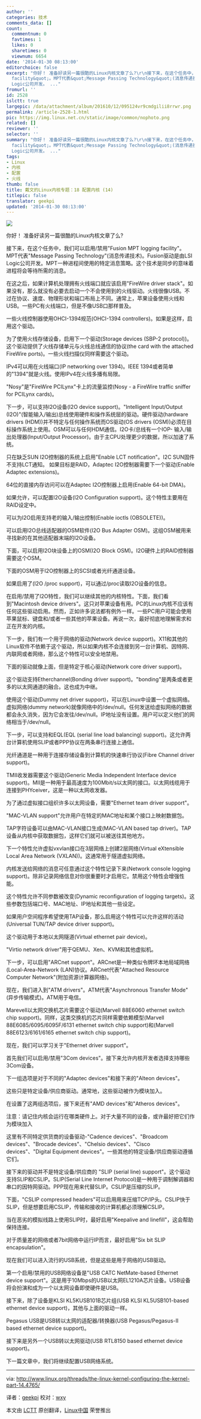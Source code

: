 ```yaml
---
author: ''
categories: 技术
comments_data: []
count:
  commentnum: 0
  favtimes: 1
  likes: 0
  sharetimes: 0
  viewnum: 6654
date: '2014-01-30 08:13:00'
editorchoice: false
excerpt: "你好！ 准备好读另一篇很酷的Linux内核文章了么?\r\n接下来，在这个任务中，我们可以启用/禁用&quot;Fusion MPT logging
  facility&quot;。MPT代表&quot;Message Passing Technology&quot;(消息传递技术)。Fusion驱动是由LSI
  Logic公司开发。 ..."
fromurl: ''
id: 2528
islctt: true
largepic: /data/attachment/album/201610/12/095124vr9cmdgilii8rrwr.png
permalink: /article-2528-1.html
pic: https://img.linux.net.cn/static/image/common/nophoto.png
related: []
reviewer: ''
selector: ''
summary: "你好！ 准备好读另一篇很酷的Linux内核文章了么?\r\n接下来，在这个任务中，我们可以启用/禁用&quot;Fusion MPT logging
  facility&quot;。MPT代表&quot;Message Passing Technology&quot;(消息传递技术)。Fusion驱动是由LSI
  Logic公司开发。 ..."
tags:
- Linux
- 内核
- 配置
- 火线
thumb: false
title: 戴文的Linux内核专题：18 配置内核 (14)
titlepic: false
translator: geekpi
updated: '2014-01-30 08:13:00'
---
```


![](http://www.linux.org/attachments/slide-jpg.566/)


你好！ 准备好读另一篇很酷的Linux内核文章了么?


接下来，在这个任务中，我们可以启用/禁用"Fusion MPT logging facility"。MPT代表"Message Passing Technology"(消息传递技术)。Fusion驱动是由LSI Logic公司开发。MPT一种进程间使用的特定消息策略。这个技术是同步的意味着进程将会等待所需的消息。


在这之后，如果计算机处理拥有火线端口就应该启用"FireWire driver stack"。如果没有，那么就没有必要去启动一个不会使用到的火线驱动。火线很像USB。不过在协议、速度、物理形状和端口布局上不同。通常上，苹果设备使用火线和USB。一些PC有火线端口，但是不像USB口那样普及。


一些火线控制器使用OHCI-1394规范(OHCI-1394 controllers)。如果是这样，启用这个驱动。


为了使用火线存储设备，启用下一个驱动(Storage devices (SBP-2 protocol))。这个驱动提供了火线存储单元与火线总线通信的协议(the card with the attached FireWire ports)。一些火线扫描仪同样需要这个驱动。


IPv4可以用在火线端口(IP networking over 1394)。IEEE 1394或者简单的"1394"就是火线。使用IPv4在火线多播有局限。


"Nosy"是"FireWire PCILynx"卡上的流量监控(Nosy - a FireWire traffic sniffer for PCILynx cards)。


下一步，可以支持I2O设备(I2O device support)。"Intelligent Input/Output (I2O)"(智能输入/输出)总线使用硬件和操作系统层的驱动。硬件驱动(hardware drivers (HDM))并不特定与任何操作系统而OS驱动(OS drivers (OSM))必须在目标操作系统上使用。OSM可以与任何HDM通信。I2O卡/总线有一个IOP- 输入/输出处理器(Input/Output Processor)。由于主CPU处理更少的数据，所以加速了系统。


只在缺乏SUN I2O控制器的系统上启用"Enable LCT notification"。I2C SUN固件不支持LCT通知。 如果目标是RAID，Adaptec I2O控制器需要下一个驱动(Enable Adaptec extensions)。


64位的直接内存访问可以在Adaptec I2O控制器上启用(Enable 64-bit DMA)。


如果允许，可以配置I2O设备(I2O Configuration support)。这个特性主要用在RAID设定中。


可以为I2O启用支持老的输入/输出控制(Enable ioctls (OBSOLETE))。


可以启用I2O总线适配器的OSM软件(I2O Bus Adapter OSM)。这组OSM被用来寻找新的在其他适配器末端的I2O设备。


下面，可以启用I2O块设备上的OSM(I2O Block OSM)。I2O硬件上的RAID控制器需要这个OSM。


下面的OSM用于I2O控制器上的SCSI或者光纤通道设备。


如果启用了(I2O /proc support)，可以通过/proc读取I2O设备的信息。


在启用/禁用了I2O特性，我们可以继续其他的内核特性。下面，我们看到"Macintosh device drivers"。这只对苹果设备有用。PC的Linux内核不应该有任何这些驱动启用。然而，正如许多说法都有例外一样。一些PC用户可能会使用苹果鼠标、键盘和/或者一些其他的苹果设备。再说一次，最好彻底地理解需求和正在开发的内核。


下一步，我们有一个用于网络的驱动(Network device support)。X11和其他的Linux软件不依赖于这个驱动，所以如果内核不会连接到另一台计算机、因特网、内联网或者网络，那么这个特性可以安全地禁用。


下面的驱动就像上面，但是特定于核心驱动(Network core driver support)。


这个驱动支持Etherchannel(Bonding driver support)。"bonding"是两条或者更多的以太网通道的融合。这也成为中继。


使用这个驱动(Dummy net driver support)，可以在Linux中设置一个虚拟网络。虚拟网络(dummy network)就像网络中的/dev/null。任何发送给虚拟网络的数据都会永久消失，因为它会发往/dev/null。IP地址没有设置。用户可以定义他们的网络相当于/dev/null。


下一步，可以支持和EQL(EQL (serial line load balancing) support)。这允许两台计算机使用SLIP或者PPP协议在两条串行连接上通信。


光纤通道是一种用于连接存储设备到计算机的快速串行协议(Fibre Channel driver support)。


TMII收发器需要这个驱动(Generic Media Independent Interface device support)。MII是一种用于最高速度为100Mbit/s以太网的接口。以太网线缆用于连接到PHYceiver，这是一种以太网收发器。


为了通过虚拟接口组织许多以太网设备，需要"Ethernet team driver support"。


"MAC-VLAN support"允许用户在特定的MAC地址和某个接口上映射数据包。


TAP字符设备可以由MAC-VLAN接口生成(MAC-VLAN based tap driver)。TAP设备从内核中获取数据包，这样它们就可以被送往其他地方。


下一个特性允许虚拟vxvlan接口在3层网络上创建2层网络(Virtual eXtensible Local Area Network (VXLAN))。这通常用于隧道虚拟网络。


内核发送给网络的消息可任意通过这个特性记录下来(Network console logging support)。除非记录网络信息对你很重要时才启用它。禁用这个特性会增强性能。


这个特性允许不同参数被改变(Dynamic reconfiguration of logging targets)。这些参数包括端口号、MAC地址、IP地址和其他一些设定。


如果用户空间程序希望使用TAP设备，那么启用这个特性可以允许这样的活动(Universal TUN/TAP device driver support)。


这个驱动用于本地以太网隧道(Virtual ethernet pair device)。


"Virtio network driver"用于QEMU、Xen、KVM和其他虚拟机。


下一步，可以启用"ARCnet support"。ARCnet是一种类似令牌环本地局域网络(Local-Area-Network (LAN)协议。ARCnet代表"Attached Resource Computer Network"(附加资源计算器网络)。


现在，我们进入到"ATM drivers"。ATM代表"Asynchronous Transfer Mode"(异步传输模式)。ATM用于电信。


Marevell以太网交换机芯片需要这个驱动(Marvell 88E6060 ethernet switch chip support)。同样，这类交换机的芯片同样需要依赖模型(Marvell 88E6085/6095/6095F/6131 ethernet switch chip support)和(Marvell 88E6123/6161/6165 ethernet switch chip support)。


现在，我们可以学习关于"Ethernet driver support"。


首先我们可以启用/禁用"3Com devices"。接下来允许内核开发者选择支持哪些3Com设备。


下一组选项是对于不同的"Adaptec devices"和接下来的"Alteon devices"。


这些只是特定设备/供应商驱动。通常地，这些驱动被作为模块加入。


在设置了这两组选项后，接下来还有"AMD devices"和"Atheros devices"。


注意：请记住内核会运行在哪类硬件上。对于大量不同的设备，或许最好把它们作为模块加入


这里有不同特定供货商的设备驱动-"Cadence devices"、"Broadcom devices"、"Brocade devices"、"Chelsio devices"、"Cisco devices"、"Digital Equipment devices"。一些其他的特定设备/供应商驱动遵循它们。


接下来的驱动并不是特定设备/供应商的 "SLIP (serial line) support"。这个驱动支持SLIP和CSLIP。SLIP(Serial Line Internet Protocol)是一种用于调制解调器和串口的因特网驱动。PPP现在用来代替SLIP。CSLIP是压缩的SLIP。


下面，"CSLIP compressed headers"可以启用用来压缩TCP/IP头。CSLIP快于SLIP，但是想要启用CSLIP，传输和接收的计算机都必须理解CSLIP。


当在恶劣的模拟线路上使用SLIP时，最好启用"Keepalive and linefill"，这会帮助保持连接。


对于质量差的网络或者7bit网络中运行IP而言，最好启用"Six bit SLIP encapsulation"。


现在我们可以进入流行的USB系统，但是这些是用于网络的USB驱动。


第一个启用/禁用的USB网络设备是"USB CATC NetMate-based Ethernet device support"。这是用于10Mbps的USB以太网EL1210A芯片设备。USB设备将会扮演和成为一个以太网设备即使硬件是USB。


接下来，除了设备是KLSI KL5KUSB101B芯片组(USB KLSI KL5USB101-based ethernet device support)，其他与上面的驱动一样。


Pegasus USB是USB转以太网的适配器/转换器(USB Pegasus/Pegasus-II based ethernet device support)。


接下来是另外一个USB转以太网驱动(USB RTL8150 based ethernet device support)。


下一篇文章中，我们将继续配置USB网络系统。




---


via: <http://www.linux.org/threads/the-linux-kernel-configuring-the-kernel-part-14.4765/>


译者：[geekpi](https://github.com/geekpi) 校对：[wxy](https://github.com/wxy)


本文由 [LCTT](https://github.com/LCTT/TranslateProject) 原创翻译，[Linux中国](http://linux.cn/) 荣誉推出